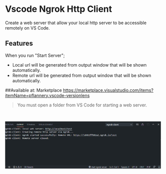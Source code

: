 # Vscode Ngrok Http Client

Create a web server that allow your local http server to be accessible remotely on VS Code.

## Features

When you run "Start Server";
* Local url will be generated from output window that will be shown automatically.
* Remote url will be generated from output window that will be shown automatically.

##Available at:
Marketplace https://marketplace.visualstudio.com/items?itemName=pflannery.vscode-versionlens

> You must open a folder from VS Code for starting a web server.

<br />

![Preview](https://raw.githubusercontent.com/karamalhamoud/vscode-ngrok-client/master/demo.png)
